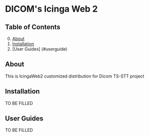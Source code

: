# DICOM's Icinga Web 2

## Table of Contents

0. [About](#about)
1. [Installation](#installation)
2. [User Guides] (#userguide)

## About

This is IcingaWeb2 customized distribution for Dicom TS-STT project

## Installation

TO BE FILLED

## User Guides

TO BE FILLED
